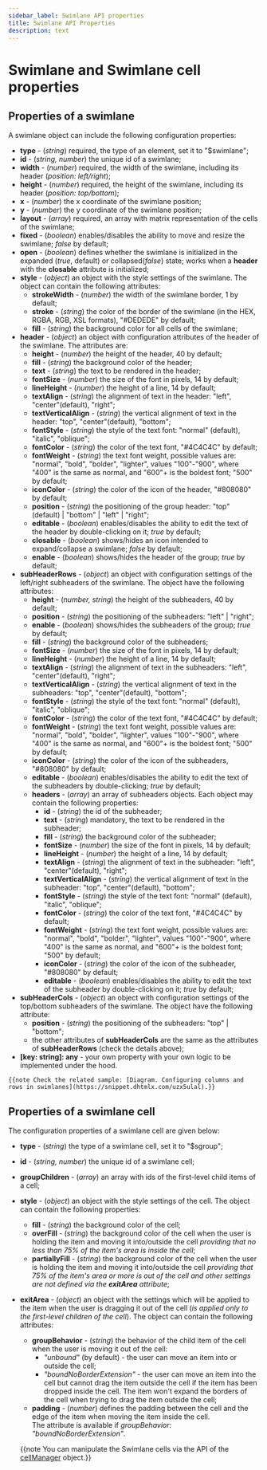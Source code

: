 ```yaml
---
sidebar_label: Swimlane API properties
title: Swimlane API Properties 
description: text
---
```


# Swimlane and Swimlane cell properties

## Properties of a swimlane

A swimlane object can include the following configuration properties:

- **type** - (*string*) required, the type of an element, set it to "$swimlane";
- **id** - (*string, number*) the unique id of a swimlane;
- **width** - (*number*) required, the width of the swimlane, including its header (*position: left/right*);
- **height** - (*number*) required, the height of the swimlane, including its header (*position: top/bottom*);
- **x** - (*number*) the x coordinate of the swimlane position;
- **y** - (*number*) the y coordinate of the swimlane position;
- **layout** - (*array*) required, an array with matrix representation of the cells of the swimlane;
- **fixed** - (*boolean*) enables/disables the ability to move and resize the swimlane; *false* by default;
- **open** - (*boolean*) defines whether the swimlane is initialized in the expanded (*true*, default) or collapsed(*false*) state; works when a **header** with the **closable** attribute is initialized;
- **style** - (*object*) an object with the style settings of the swimlane. The object can contain the following attributes:
  - **strokeWidth** - (*number*) the width of the swimlane border, 1 by default;
  - **stroke** - (*string*) the color of the border of the swimlane (in the HEX, RGBA, RGB, XSL formats), "#DEDEDE" by default;
  - **fill** - (*string*) the background color for all cells of the swimlane;
- **header** - (*object*) an object with configuration attributes of the header of the swimlane. The attributes are:
  - **height** - (*number*) the height of the header, 40 by default;
  - **fill** - (*string*) the background color of the header;
  - **text** - (*string*) the text to be rendered in the header;
  - **fontSize** - (*number*) the size of the font in pixels, 14 by default;
  - **lineHeight** - (*number*) the height of a line, 14 by default;
  - **textAlign** - (*string*) the alignment of text in the header: "left", "center"(default), "right";
  - **textVerticalAlign** - (*string*) the vertical alignment of text in the header: "top", "center"(default), "bottom";
  - **fontStyle** - (*string*) the style of the text font: "normal" (default), "italic", "oblique";
  - **fontColor** - (*string*) the color of the text font, "#4C4C4C" by default;
  - **fontWeight** - (*string*) the text font weight, possible values are: "normal", "bold", "bolder", "lighter", values "100"-"900", where "400" is the same as normal, and "600"+ is the boldest font; "500" by default;
  - **iconColor** - (*string*) the color of the icon of the header, "#808080" by default;
  - **position** - (*string*) the positioning of the group header: "top" (default) | "bottom" | "left" | "right";
  - **editable** - (*boolean*) enables/disables the ability to edit the text of the header by double-clicking on it; *true* by default;
  - **closable** - (*boolean*) shows/hides an icon intended to expand/collapse a swimlane; *false* by default;
  - **enable** - (*boolean*) shows/hides the header of the group; *true* by default;
- **subHeaderRows** - (*object*) an object with configuration settings of the left/right subheaders of the swimlane. The object have the following attributes:
  - **height** - (*number, string*) the height of the subheaders, 40 by default;
  - **position** - (*string*) the positioning of the subheaders: "left" | "right";
  - **enable** - (*boolean*) shows/hides the subheaders of the group; *true* by default;
  - **fill** - (*string*) the background color of the subheaders;
  - **fontSize** - (*number*) the size of the font in pixels, 14 by default;
  - **lineHeight** - (*number*) the height of a line, 14 by default;
  - **textAlign** - (*string*) the alignment of text in the subheaders: "left", "center"(default), "right";
  - **textVerticalAlign** - (*string*) the vertical alignment of text in the subheaders: "top", "center"(default), "bottom";
  - **fontStyle** - (*string*) the style of the text font: "normal" (default), "italic", "oblique";
  - **fontColor** - (*string*) the color of the text font, "#4C4C4C" by default;
  - **fontWeight** - (*string*) the text font weight, possible values are: "normal", "bold", "bolder", "lighter", values "100"-"900", where "400" is the same as normal, and "600"+ is the boldest font; "500" by default;
  - **iconColor** - (*string*) the color of the icon of the subheaders, "#808080" by default;
  - **editable** - (*boolean*) enables/disables the ability to edit the text of the subheaders by double-clicking; *true* by default;
  - **headers** - (*array*) an array of subheaders objects. Each object may contain the following properties:
      - **id** - (*string*) the id of the subheader;
      - **text** - (*string*) mandatory, the text to be rendered in the subheader;
      - **fill** - (*string*) the background color of the subheader;
      - **fontSize** - (*number*) the size of the font in pixels, 14 by default;
      - **lineHeight** - (*number*) the height of a line, 14 by default;
      - **textAlign** - (*string*) the alignment of text in the subheader: "left", "center"(default), "right";
      - **textVerticalAlign** - (*string*) the vertical alignment of text in the subheader: "top", "center"(default), "bottom";
      - **fontStyle** - (*string*) the style of the text font: "normal" (default), "italic", "oblique";
      - **fontColor** - (*string*) the color of the text font, "#4C4C4C" by default;
      - **fontWeight** - (*string*) the text font weight, possible values are: "normal", "bold", "bolder", "lighter", values "100"-"900", where "400" is the same as normal, and "600"+ is the boldest font; "500" by default;
      - **iconColor** - (*string*) the color of the icon of the subheader, "#808080" by default;
      - **editable** - (*boolean*) enables/disables the ability to edit the text of the subheader by double-clicking on it; *true* by default;
- **subHeaderCols** - (*object*) an object with configuration settings of the top/bottom subheaders of the swimlane. The object have the following attribute:
  - **position** - (*string*) the positioning of the subheaders: "top" | "bottom";
  - the other attributes of **subHeaderCols** are the same as the attributes of **subHeaderRows** (check the details above);
- **[key: string]: any**  - your own property with your own logic to be implemented under the hood.

```todo
{{note Check the related sample: [Diagram. Configuring columns and rows in swimlanes](https://snippet.dhtmlx.com/uzx5ulal).}}
```

## Properties of a swimlane cell

The configuration properties of a swimlane cell are given below:

- **type** - (*string*) the type of a swimlane cell, set it to "$sgroup";
- **id** - (*string, number*) the unique id of a swimlane cell;
- **groupChildren** - (*array*) an array with ids of the first-level child items of a cell;
- **style** - (*object*) an object with the style settings of the cell. The object can contain the following properties:
  - **fill** - (*string*) the background color of the cell;
  - **overFill** - (*string*) the background color of the cell when the user is holding the item and moving it into/outside the cell *providing that no less than 75% of the item's area is inside the cell*;
  - **partiallyFill** - (*string*) the background color of the cell when the user is holding the item and moving it into/outside the cell *providing that 75% of the item's area or more is out of the cell and other settings are not defined via the **exitArea** attribute*;
- **exitArea** - (*object*) an object with the settings which will be applied to the item when the user is dragging it out of the cell (*is applied only to the first-level children of the cell*). The object can contain the following attributes:
  - **groupBehavior** - (*string*) the behavior of the child item of the cell when the user is moving it out of the cell: 
      - *"unbound"* (by default) - the user can move an item into or outside the cell;
      - *"boundNoBorderExtension"* - the user can move an item into the cell but cannot drag the item outside the cell if the item has been dropped inside the cell. The item won't expand the borders of the cell when trying to drag the item outside the cell;
  - **padding** - (*number*) defines the padding between the cell and the edge of the item when moving the item inside the cell. <br> The attribute is available if *groupBehavior: "boundNoBorderExtension"*.

  {{note You can manipulate the Swimlane cells via the API of the [cellManager](api/cellmanager/cellmanager.md) object.}}

